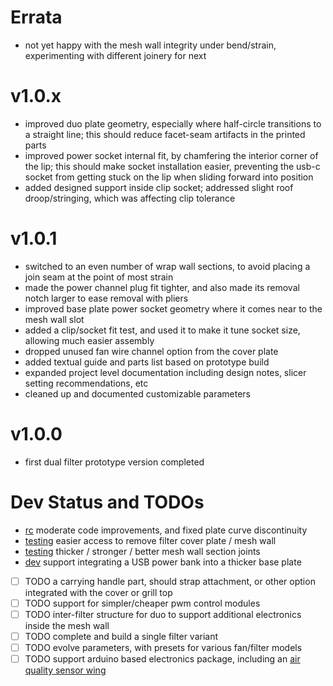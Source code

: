 # Errata

- not yet happy with the mesh wall integrity under bend/strain, experimenting with different joinery for next

# v1.0.x

- improved duo plate geometry, especially where half-circle transitions to a straight line;
  this should reduce facet-seam artifacts in the printed parts
- improved power socket internal fit, by chamfering the interior corner of the lip;
  this should make socket installation easier, preventing the usb-c socket from
  getting stuck on the lip when sliding forward into position
- added designed support inside clip socket; addressed slight roof droop/stringing, which was affecting clip tolerance

# v1.0.1

- switched to an even number of wrap wall sections, to avoid placing a join seam at the point of most strain
- made the power channel plug fit tighter, and also made its removal notch larger to ease removal with pliers
- improved base plate power socket geometry where it comes near to the mesh wall slot
- added a clip/socket fit test, and used it to make it tune socket size, allowing much easier assembly
- dropped unused fan wire channel option from the cover plate
- added textual guide and parts list based on prototype build
- expanded project level documentation including design notes, slicer setting recommendations, etc
- cleaned up and documented customizable parameters

# v1.0.0

- first dual filter prototype version completed

# Dev Status and TODOs

- [rc] moderate code improvements, and fixed plate curve discontinuity
- [testing] easier access to remove filter cover plate / mesh wall
- [testing] thicker / stronger / better mesh wall section joints
- [dev] support integrating a USB power bank into a thicker base plate
- [ ] TODO a carrying handle part, should strap attachment, or other option integrated with the cover or grill top
- [ ] TODO support for simpler/cheaper pwm control modules
- [ ] TODO inter-filter structure for duo to support additional electronics inside the mesh wall
- [ ] TODO complete and build a single filter variant
- [ ] TODO evolve parameters, with presets for various fan/filter models
- [ ] TODO support arduino based electronics package, including an [air quality sensor wing][aq_wing]

[aq_wing]: https://hackaday.io/project/168492-the-air-quality-wing

[rc]: https://github.com/jcorbin/pchepa/tree/rc
[testing]: https://github.com/jcorbin/pchepa/tree/testing
[dev]: https://github.com/jcorbin/pchepa/tree/dev
